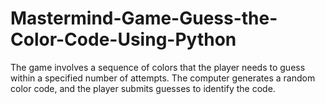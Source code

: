 # Mastermind-Game-Guess-the-Color-Code-Using-Python
The game involves a sequence of colors that the player needs to guess within a specified number of attempts. The computer generates a random color code, and the player submits guesses to identify the code.

